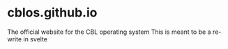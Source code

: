 # cblos.github.io

The official website for the CBL operating system
This is meant to be a re-write in svelte